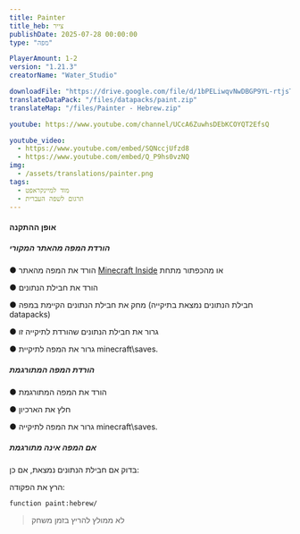 ```yaml
---
title: Painter
title_heb: צייר
publishDate: 2025-07-28 00:00:00
type: "מפה"

PlayerAmount: 1-2
version: "1.21.3"
creatorName: "Water_Studio"

downloadFile: "https://drive.google.com/file/d/1bPELiwqvNwDBGP9YL-rtjsT2k6-k4qk2/view?usp=sharing"
translateDataPack: "/files/datapacks/paint.zip"
translateMap: "/files/Painter - Hebrew.zip"

youtube: https://www.youtube.com/channel/UCcA6ZuwhsDEbKCOYQT2EfsQ

youtube_video:
  - https://www.youtube.com/embed/SQNccjUfzd8
  - https://www.youtube.com/embed/Q_P9hs0vzNQ
img:
  - /assets/translations/painter.png
tags:
  - מוד למיינקראפט
  - תרגום לשפה העברית
---
```

#### אופן ההתקנה

##### הורדת המפה מהאתר המקורי

● הורד את המפה מהאתר [Minecraft Inside](https://minecraft-inside.ru/maps/183056-painter.html) או מהכפתור מתחת

● הורד את חבילת הנתונים

● מחק את חבילת הנתונים הקיימת במפה (חבילת הנתונים נמצאת בתיקייה datapacks)

● גרור את חבילת הנתונים שהורדת לתיקייה זו

● גרור את המפה לתיקיית minecraft\saves.

##### הורדת המפה המתורגמת

● הורד את המפה המתורגמת

● חלץ את הארכיון

● גרור את המפה לתיקייה minecraft\saves.

##### *אם המפה אינה מתורגמת*

בדוק אם חבילת הנתונים נמצאת, אם כן:

הרץ את הפקודה:

```function paint:hebrew/```

> לא ממולץ להריץ בזמן משחק

